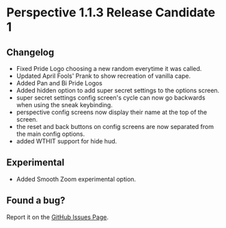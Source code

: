 # Perspective 1.1.3 Release Candidate 1  

## Changelog  
- Fixed Pride Logo choosing a new random everytime it was called.
- Updated April Fools' Prank to show recreation of vanilla cape.
- Added Pan and Bi Pride Logos
- Added hidden option to add super secret settings to the options screen.
- super secret settings config screen's cycle can now go backwards when using the sneak keybinding.
- perspective config screens now display their name at the top of the screen.
- the reset and back buttons on config screens are now separated from the main config options.
- added WTHIT support for hide hud.

## Experimental
- Added Smooth Zoom experimental option.

## Found a bug?  
Report it on the [GitHub Issues Page](https://github.com/MCLegoMan/Perspective/issues).    